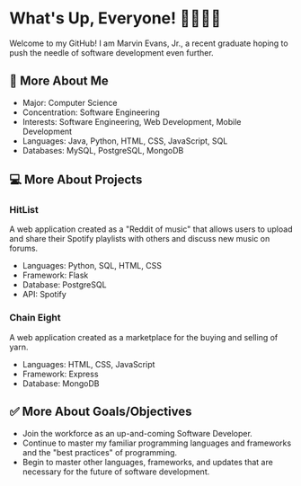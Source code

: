 # What's Up, Everyone! 🤜🏾🤛🏾

Welcome to my GitHub! I am Marvin Evans, Jr., a recent graduate hoping to push the needle of software development even further. 

## 🧐 More About Me

- Major: Computer Science
- Concentration: Software Engineering
- Interests: Software Engineering, Web Development, Mobile Development
- Languages: Java, Python, HTML, CSS, JavaScript, SQL
- Databases: MySQL, PostgreSQL, MongoDB

## 💻 More About Projects

### HitList

A web application created as a "Reddit of music" that allows users to upload and share their Spotify playlists with others and discuss new music on forums. 
- Languages: Python, SQL, HTML, CSS
- Framework: Flask
- Database: PostgreSQL
- API: Spotify

### Chain Eight

A web application created as a marketplace for the buying and selling of yarn. 
- Languages: HTML, CSS, JavaScript
- Framework: Express
- Database: MongoDB

## ✅ More About Goals/Objectives
- Join the workforce as an up-and-coming Software Developer.
- Continue to master my familiar programming languages and frameworks and the "best practices" of programming.
- Begin to master other languages, frameworks, and updates that are necessary for the future of software development.


<!--
**VinnyVin007/VinnyVin007** is a ✨ _special_ ✨ repository because its `README.md` (this file) appears on your GitHub profile.

Here are some ideas to get you started:

- 🔭 I’m currently working on ...
- 🌱 I’m currently learning ...
- 👯 I’m looking to collaborate on ...
- 🤔 I’m looking for help with ...
- 💬 Ask me about ...
- 📫 How to reach me: ...
- 😄 Pronouns: ...
- ⚡ Fun fact: ...
-->

